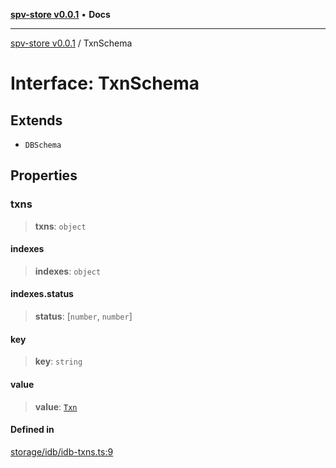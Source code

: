 [**spv-store v0.0.1**](../README.md) • **Docs**

***

[spv-store v0.0.1](../globals.md) / TxnSchema

# Interface: TxnSchema

## Extends

- `DBSchema`

## Properties

### txns

> **txns**: `object`

#### indexes

> **indexes**: `object`

#### indexes.status

> **status**: [`number`, `number`]

#### key

> **key**: `string`

#### value

> **value**: [`Txn`](Txn.md)

#### Defined in

[storage/idb/idb-txns.ts:9](https://github.com/shruggr/ts-casemod-spv/blob/8cad294f9d357aecab6b1c47b568729155023889/src/storage/idb/idb-txns.ts#L9)
